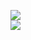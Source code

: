 [![](https://img.shields.io/badge/Made%20With-Github%20Spray-lightgrey.svg?style=for-the-badge&logo=github)](https://github.com/Annihil/github-spray#5309)  
[![](https://i.imgur.com/2DrTn0Z.gif)](https://github.com/Annihil/github-spray)